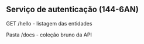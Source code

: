 ## Serviço de autenticação (144-6AN)

GET /hello - listagem das entidades

Pasta /docs - coleção bruno da API